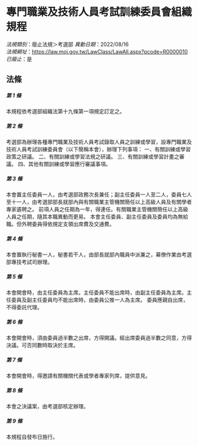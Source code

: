 # 專門職業及技術人員考試訓練委員會組織規程

*法規類別*：廢止法規＞考選部
*異動日期*：2022/08/16  
*法規網址*：https://law.moj.gov.tw/LawClass/LawAll.aspx?pcode=R0000010
*已廢止*：是


## 法條
##### 第 1 條
本規程依考選部組織法第十九條第一項規定訂定之。

##### 第 2 條
考選部為辦理各種專門職業及技術人員考試錄取人員之訓練或學習，設專門職業及技術人員考試訓練委員會（以下簡稱本會），辦理下列事項：
一、有關訓練或學習政策之研議。
二、有關訓練或學習法規之研議。
三、有關訓練或學習計畫之審議。
四、其他有關訓練或學習應行審議事項。

##### 第 3 條
本會置主任委員一人，由考選部政務次長兼任；副主任委員一人至二人，委員七人至十一人，由考選部部長就部內與有關職業主管機關簡任以上高級人員及有關學者專家遴聘之。
前項人員之任期為一年，得連任。有關職業主管機關簡任以上高級人員之任期，隨其本職異動而更易。
本會主任委員、副主任委員及委員均為無給職。但外聘委員得依規定支領出席費及交通費。

##### 第 4 條
本會置執行秘書一人，秘書若干人，由部長就部內職員中派兼之，幕僚作業由考選部專技考試司辦理。

##### 第 5 條
本會開會時，由主任委員為主席。主任委員不能出席時，由副主任委員為主席。主任委員及副主任委員均不能出席時，由委員公推一人為主席。
委員應親自出席，不得委託代理。

##### 第 6 條
本會開會時，須由委員過半數之出席，方得開議。經出席委員過半數之同意，方得決議。可否同數時取決於主席。

##### 第 7 條
本會開會時，得邀請有關機關代表或學者專家列席，提供意見。

##### 第 8 條
本會之決議案，由考選部核定辦理。

##### 第 9 條
本規程自發布日施行。



